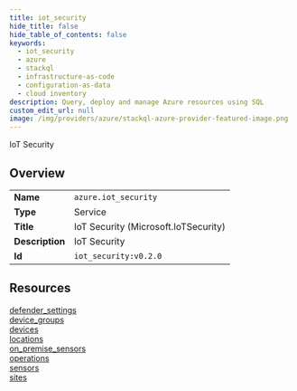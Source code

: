 ```yaml
---
title: iot_security
hide_title: false
hide_table_of_contents: false
keywords:
  - iot_security
  - azure
  - stackql
  - infrastructure-as-code
  - configuration-as-data
  - cloud inventory
description: Query, deploy and manage Azure resources using SQL
custom_edit_url: null
image: /img/providers/azure/stackql-azure-provider-featured-image.png
---
```

IoT Security  
    

## Overview
<table><tbody>
<tr><td><b>Name</b></td><td><code>azure.iot_security</code></td></tr>
<tr><td><b>Type</b></td><td>Service</td></tr>
<tr><td><b>Title</b></td><td>IoT Security (Microsoft.IoTSecurity)</td></tr>
<tr><td><b>Description</b></td><td>IoT Security</td></tr>
<tr><td><b>Id</b></td><td><code>iot_security:v0.2.0</code></td></tr>
</tbody></table>

## Resources
<div class="row">
<div class="providerDocColumn">
<a href="/providers/azure/iot_security/defender_settings/">defender_settings</a><br />
<a href="/providers/azure/iot_security/device_groups/">device_groups</a><br />
<a href="/providers/azure/iot_security/devices/">devices</a><br />
<a href="/providers/azure/iot_security/locations/">locations</a><br />
</div>
<div class="providerDocColumn">
<a href="/providers/azure/iot_security/on_premise_sensors/">on_premise_sensors</a><br />
<a href="/providers/azure/iot_security/operations/">operations</a><br />
<a href="/providers/azure/iot_security/sensors/">sensors</a><br />
<a href="/providers/azure/iot_security/sites/">sites</a><br />
</div>
</div>
